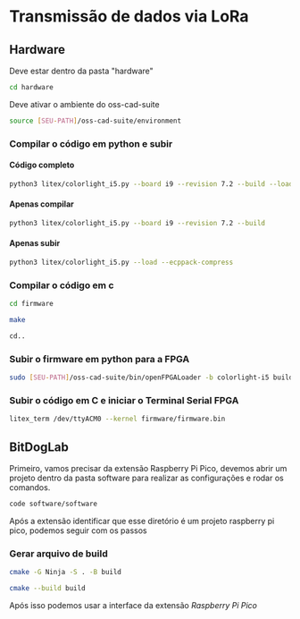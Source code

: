 # Transmissão de dados via LoRa

## Hardware

Deve estar dentro da pasta "hardware"

```bash
cd hardware
```

Deve ativar o ambiente do oss-cad-suite

```bash
source [SEU-PATH]/oss-cad-suite/environment
```

### Compilar o código em python e subir

#### Código completo

```bash
python3 litex/colorlight_i5.py --board i9 --revision 7.2 --build --load --ecppack-compress
```

#### Apenas compilar 

```bash
python3 litex/colorlight_i5.py --board i9 --revision 7.2 --build 
```

#### Apenas subir

```bash
python3 litex/colorlight_i5.py --load --ecppack-compress
```

### Compilar o código em c

```bash
cd firmware

make

cd..
```

### Subir o firmware em python para a FPGA

```bash
sudo [SEU-PATH]/oss-cad-suite/bin/openFPGALoader -b colorlight-i5 build/colorlight_i5/gateware/colorlight_i5.bit
```

### Subir o código em C e iniciar o Terminal Serial FPGA

```bash
litex_term /dev/ttyACM0 --kernel firmware/firmware.bin 
```

## BitDogLab

Primeiro, vamos precisar da extensão Raspberry Pi Pico, devemos abrir um projeto dentro da pasta software para realizar as configurações e rodar os comandos.

```bash
code software/software
```

Após a extensão identificar que esse diretório é um projeto raspberry pi pico, podemos seguir com os passos

### Gerar arquivo de build

```bash
cmake -G Ninja -S . -B build

cmake --build build
```

Após isso podemos usar a interface da extensão *Raspberry Pi Pico*
